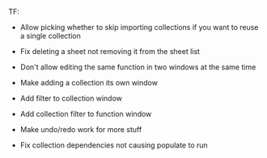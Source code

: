 ﻿TF:

- Allow picking whether to skip importing collections if you want to reuse a single collection 
- Fix deleting a sheet not removing it from the sheet list
- Don't allow editing the same function in two windows at the same time
- Make adding a collection its own window
- Add filter to collection window
- Add collection filter to function window

- Make undo/redo work for more stuff

- Fix collection dependencies not causing populate to run
